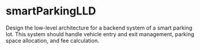 # smartParkingLLD
Design the low-level architecture for a backend system of a smart parking lot. This system should handle vehicle entry and exit management, parking space allocation, and fee calculation.
